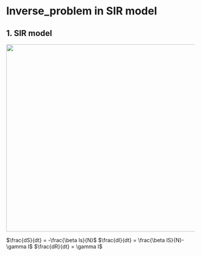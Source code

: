 # Inverse_problem in SIR model

## 1. SIR model
<img src="https://github.com/dontempty/Inverse_problem/assets/155451345/48fb09bc-691c-4171-abf7-4e6938985a8a.png" width="600" height="500"/>

$\frac{dS}{dt} = -\frac{\beta Is}{N}$
$\frac{dI}{dt} = \frac{\beta IS}{N}-\gamma I$
$\frac{dR}{dt} = \gamma I$

